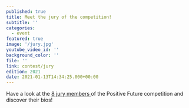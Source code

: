 ```yaml
---
published: true
title: Meet the jury of the competition!
subtitle: ''
categories:
  - event
featured: true
image: '/jury.jpg'
youtube_video_id: ''
background_color: ''
file: ''
link: contest/jury
edition: 2021
date: 2021-01-13T14:34:25.000+00:00
---
```


Have a look at the [8 jury members ](https://www.positive-future.org/contest/jury)of the Positive Future competition and discover their bios!
